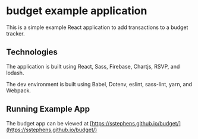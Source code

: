 # budget example application
This is a simple example React application to add transactions to a budget tracker.

## Technologies
The application is built using React, Sass, Firebase, Chartjs, RSVP, and lodash.

The dev environment is built using Babel, Dotenv, eslint, sass-lint, yarn, and Webpack.

## Running Example App
The budget app can be viewed at [https://sstephens.github.io/budget/](https://sstephens.github.io/budget/)
